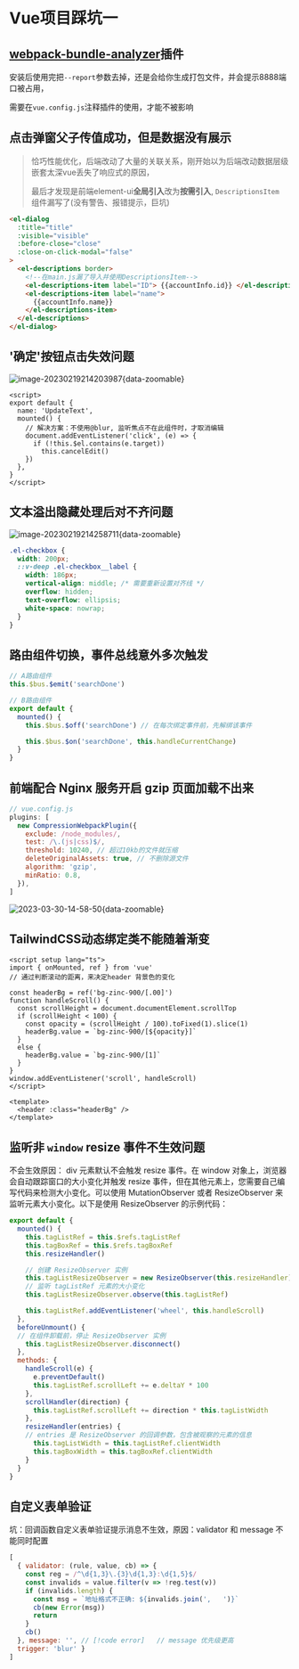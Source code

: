 # Vue项目踩坑一

## [webpack-bundle-analyzer](https://github.com/webpack-contrib/webpack-bundle-analyzer)插件

安装后使用完把`--report`参数去掉，还是会给你生成打包文件，并会提示8888端口被占用，

需要在`vue.config.js`注释插件的使用，才能不被影响

## 点击弹窗父子传值成功，但是数据没有展示

> 恰巧性能优化，后端改动了大量的关联关系，刚开始以为后端改动数据层级嵌套太深vue丢失了响应式的原因，
>
> 最后才发现是前端element-ui**全局引入**改为**按需引入**, `DescriptionsItem `组件漏写了(没有警告、报错提示，巨坑)

```html
<el-dialog
  :title="title"
  :visible="visible"
  :before-close="close"
  :close-on-click-modal="false"
>
  <el-descriptions border>
    <!--在main.js漏了导入并使用DescriptionsItem-->
    <el-descriptions-item label="ID"> {{accountInfo.id}} </el-descriptions-item>
    <el-descriptions-item label="name">
      {{accountInfo.name}}
    </el-descriptions-item>
  </el-descriptions>
</el-dialog>

```

## '确定'按钮点击失效问题

![image-20230219214203987](https://zerdocs.oss-cn-shanghai.aliyuncs.com/febasis/202302192142529.png){data-zoomable}

```vue
<script>
export default {
  name: 'UpdateText',
  mounted() {
    // 解决方案：不使用@blur, 监听焦点不在此组件时，才取消编辑
    document.addEventListener('click', (e) => {
      if (!this.$el.contains(e.target))
        this.cancelEdit()
    })
  },
}
</script>
```

## 文本溢出隐藏处理后对不齐问题

![image-20230219214258711](https://zerdocs.oss-cn-shanghai.aliyuncs.com/febasis/202302192142738.png){data-zoomable}

```scss
.el-checkbox {
  width: 200px;
  ::v-deep .el-checkbox__label {
    width: 186px;
    vertical-align: middle; /* 需要重新设置对齐线 */
    overflow: hidden;
    text-overflow: ellipsis;
    white-space: nowrap;
  }
}

```

## 路由组件切换，事件总线意外多次触发

```js
// A路由组件
this.$bus.$emit('searchDone')
```

```js {3}
// B路由组件
export default {
  mounted() {
    this.$bus.$off('searchDone') // 在每次绑定事件前，先解绑该事件

    this.$bus.$on('searchDone', this.handleCurrentChange)
  }
}
```

## 前端配合 Nginx 服务开启 gzip 页面加载不出来

```js
// vue.config.js
plugins: [
  new CompressionWebpackPlugin({
    exclude: /node_modules/,
    test: /\.(js|css)$/,
    threshold: 10240, // 超过10kb的文件就压缩
    deleteOriginalAssets: true, // 不删除源文件
    algorithm: 'gzip',
    minRatio: 0.8,
  }),
]
```

![2023-03-30-14-58-50](https://zerdocs.oss-cn-shanghai.aliyuncs.com/interview/2023-03-30-14-58-50.png){data-zoomable}

## TailwindCSS动态绑定类不能随着渐变

```vue
<script setup lang="ts">
import { onMounted, ref } from 'vue'
// 通过判断滚动的距离，来决定header 背景色的变化

const headerBg = ref('bg-zinc-900/[.00]')
function handleScroll() {
  const scrollHeight = document.documentElement.scrollTop
  if (scrollHeight < 100) {
    const opacity = (scrollHeight / 100).toFixed(1).slice(1)
    headerBg.value = `bg-zinc-900/[${opacity}]`
  }
  else {
    headerBg.value = `bg-zinc-900/[1]`
  }
}
window.addEventListener('scroll', handleScroll)
</script>

<template>
  <header :class="headerBg" />
</template>
```

## 监听非 `window` resize 事件不生效问题

不会生效原因： div 元素默认不会触发 resize 事件。在 window 对象上，浏览器会自动跟踪窗口的大小变化并触发 resize 事件，但在其他元素上，您需要自己编写代码来检测大小变化。可以使用 MutationObserver 或者 ResizeObserver 来监听元素大小变化。以下是使用 ResizeObserver 的示例代码：

```js
export default {
  mounted() {
    this.tagListRef = this.$refs.tagListRef
    this.tagBoxRef = this.$refs.tagBoxRef
    this.resizeHandler()

    // 创建 ResizeObserver 实例
    this.tagListResizeObserver = new ResizeObserver(this.resizeHandler)
    // 监听 tagListRef 元素的大小变化
    this.tagListResizeObserver.observe(this.tagListRef)

    this.tagListRef.addEventListener('wheel', this.handleScroll)
  },
  beforeUnmount() {
  // 在组件卸载前，停止 ResizeObserver 实例
    this.tagListResizeObserver.disconnect()
  },
  methods: {
    handleScroll(e) {
      e.preventDefault()
      this.tagListRef.scrollLeft += e.deltaY * 100
    },
    scrollHandler(direction) {
      this.tagListRef.scrollLeft += direction * this.tagListWidth
    },
    resizeHandler(entries) {
    // entries 是 ResizeObserver 的回调参数，包含被观察的元素的信息
      this.tagListWidth = this.tagListRef.clientWidth
      this.tagBoxWidth = this.tagBoxRef.clientWidth
    }
  }
}
```

## 自定义表单验证

坑：回调函数自定义表单验证提示消息不生效，原因：validator 和 message 不能同时配置

```js
[
  { validator: (rule, value, cb) => {
    const reg = /^\d{1,3}\.{3}\d{1,3}:\d{1,5}$/
    const invalids = value.filter(v => !reg.test(v))
    if (invalids.length) {
      const msg = `地址格式不正确: ${invalids.join(',   ')}`
      cb(new Error(msg))
      return
    }
    cb()
  }, message: '', // [!code error]   // message 优先级更高
  trigger: 'blur' }
]
```
